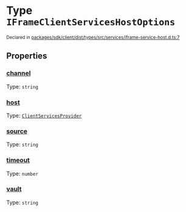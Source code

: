 # Type `IFrameClientServicesHostOptions`
<sub>Declared in [packages/sdk/client/dist/types/src/services/iframe-service-host.d.ts:7]()</sub>





## Properties
### [channel]()
Type: <code>string</code>


### [host]()
Type: <code>[ClientServicesProvider](/api/@dxos/react-client/interfaces/ClientServicesProvider)</code>


### [source]()
Type: <code>string</code>


### [timeout]()
Type: <code>number</code>


### [vault]()
Type: <code>string</code>
